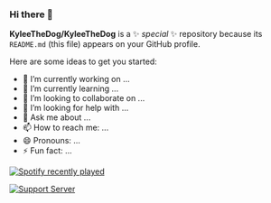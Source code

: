 ### Hi there 👋


**KyleeTheDog/KyleeTheDog** is a ✨ _special_ ✨ repository because its `README.md` (this file) appears on your GitHub profile.

Here are some ideas to get you started:

- 🔭 I’m currently working on ...
- 🌱 I’m currently learning ...
- 👯 I’m looking to collaborate on ...
- 🤔 I’m looking for help with ...
- 💬 Ask me about ...
- 📫 How to reach me: ...
- 😄 Pronouns: ...
- ⚡ Fun fact: ...

[![Spotify recently played](https://spotify-recently-played-readme.vercel.app/api?user=31zpwhxvkpwkefol646vbgjwgmva)](https://open.spotify.com/user/31zpwhxvkpwkefol646vbgjwgmva)

[![Support Server](https://img.shields.io/discord/591914197219016707.svg?label=Discord&logo=Discord&colorB=7289da&style=for-the-badge)](https://https://discord.gg/JEDCJDBbg3)
